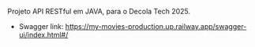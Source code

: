 Projeto API RESTful em JAVA, para o Decola Tech 2025. 

- Swagger link: https://my-movies-production.up.railway.app/swagger-ui/index.html#/

